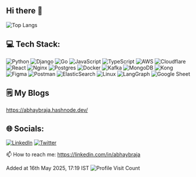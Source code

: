 ## Hi there 👋

<!--
**abhaybraja/abhaybraja** is a ✨ _special_ ✨ repository because its `README.md` (this file) appears on your GitHub profile.

Here are some ideas to get you started:

- 🔭 I’m currently working on ...
- 🌱 I’m currently learning ...
- 👯 I’m looking to collaborate on ...
- 🤔 I’m looking for help with ...
- 💬 Ask me about ...
- 📫 How to reach me: ...
- 😄 Pronouns: ...
- ⚡ Fun fact: ...
-->

![Top Langs](https://github-readme-stats.vercel.app/api/top-langs/?username=abhaybraja&layout=compact&theme=radical)


## 💻 Tech Stack:
![Python](https://img.shields.io/badge/python-%2300599C.svg?style=for-the-badge&logo=python&logoColor=white) ![Django](https://img.shields.io/badge/django-%230C4B33.svg?style=for-the-badge&logo=django&logoColor=white) ![Go](https://img.shields.io/badge/go-%2300ADD8.svg?style=for-the-badge&logo=go&logoColor=white) ![JavaScript](https://img.shields.io/badge/javascript-%23323330.svg?style=for-the-badge&logo=javascript&logoColor=%23F7DF1E) ![TypeScript](https://img.shields.io/badge/typescript-%23007ACC.svg?style=for-the-badge&logo=typescript&logoColor=white) ![AWS](https://img.shields.io/badge/AWS-232F3E?style=for-the-badge&logo=amazonwebservices&logoColor=white) ![Cloudflare](https://img.shields.io/badge/Cloudflare-F38020?style=for-the-badge&logo=Cloudflare&logoColor=white) ![React](https://img.shields.io/badge/react-%2320232a.svg?style=for-the-badge&logo=react&logoColor=%2361DAFB) ![Nginx](https://img.shields.io/badge/nginx-%23009639.svg?style=for-the-badge&logo=nginx&logoColor=white) ![Postgres](https://img.shields.io/badge/postgres-%23316192.svg?style=for-the-badge&logo=postgresql&logoColor=white) ![Docker](https://img.shields.io/badge/docker-%230db7ed.svg?style=for-the-badge&logo=docker&logoColor=white) ![Kafka](https://img.shields.io/badge/Apache_Kafka-231F20?style=for-the-badge&logo=apache-kafka&logoColor=white) ![MongoDB](https://img.shields.io/badge/MongoDB-13aa52?style=for-the-badge&logo=MongoDB&logoColor=white) ![Kong](https://img.shields.io/badge/Kong-1155cb?style=for-the-badge&logo=Kong&logoColor=white) ![Figma](https://img.shields.io/badge/Figma-874fff?style=for-the-badge&logo=Figma&logoColor=white) ![Postman](https://img.shields.io/badge/Postman-FF6C37?style=for-the-badge&logo=postman&logoColor=white) ![ElasticSearch](https://img.shields.io/badge/ElasticSearch-005571?style=for-the-badge&logo=elasticsearch&logoColor=white) ![Linux](https://img.shields.io/badge/Linux-FCC624?style=for-the-badge&logo=linux&logoColor=black) ![LangGraph](https://img.shields.io/badge/LangGraph-1C3C3C?style=for-the-badge&logo=langgraph&logoColor=white) ![Google Sheet](https://img.shields.io/badge/AppsScript-34A853?style=for-the-badge&logo=googleappsscript&logoColor=white)


## 🗒️ My Blogs

https://abhaybraja.hashnode.dev/

## 🌐 Socials:
[![LinkedIn](https://img.shields.io/badge/LinkedIn-%230077B5.svg?logo=linkedin&logoColor=white)](https://linkedin.com/in/abhaybraja) [![Twitter](https://img.shields.io/badge/Twitter-%231DA1F2.svg?logo=Twitter&logoColor=white)](https://x.com/abhay_braja) 

📫 How to reach me: https://linkedin.com/in/abhaybraja 


Added at 16th May 2025, 17:19 IST ![Profile Visit Count](https://komarev.com/ghpvc/?username=abhaybraja) 
